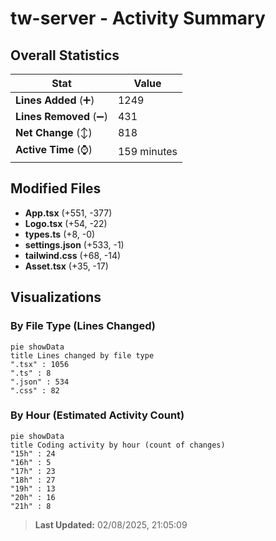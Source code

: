 # tw-server - Activity Summary 

## Overall Statistics

| Stat                   | Value                                                             |
| ---------------------- | ----------------------------------------------------------------- |
| **Lines Added** (➕)   | 1249                                          |
| **Lines Removed** (➖) | 431                                        |
| **Net Change** (↕)    | 818                |
| **Active Time** (⌚)   | 159 minutes |


## Modified Files
- **App.tsx** (+551, -377)
- **Logo.tsx** (+54, -22)
- **types.ts** (+8, -0)
- **settings.json** (+533, -1)
- **tailwind.css** (+68, -14)
- **Asset.tsx** (+35, -17)

## Visualizations

### By File Type (Lines Changed)

```mermaid
pie showData
title Lines changed by file type
".tsx" : 1056
".ts" : 8
".json" : 534
".css" : 82
```

### By Hour (Estimated Activity Count)

```mermaid
pie showData
title Coding activity by hour (count of changes)
"15h" : 24
"16h" : 5
"17h" : 23
"18h" : 27
"19h" : 13
"20h" : 16
"21h" : 8
```


> **Last Updated:** 02/08/2025, 21:05:09